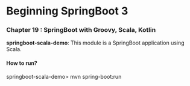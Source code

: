 # Beginning SpringBoot 3

### Chapter 19 : SpringBoot with Groovy, Scala, Kotlin

**springboot-scala-demo**: This module is a SpringBoot application using Scala.

#### How to run?

springboot-scala-demo> mvn spring-boot:run

